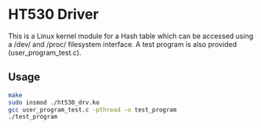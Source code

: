 # HT530 Driver

This is a Linux kernel module for a Hash table which can be accessed using a /dev/ and /proc/ filesystem interface. A test program is also provided (user_program_test.c).

## Usage
```bash
make
sudo insmod ./ht530_drv.ko
gcc user_program_test.c -pthread -o test_program
./test_program
```